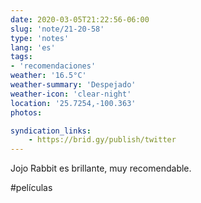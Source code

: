```yaml
---
date: 2020-03-05T21:22:56-06:00
slug: 'note/21-20-58'
type: 'notes'
lang: 'es'
tags:
- 'recomendaciones'
weather: '16.5°C'
weather-summary: 'Despejado'
weather-icon: 'clear-night'
location: '25.7254,-100.363'
photos:

syndication_links:
    - https://brid.gy/publish/twitter
---
```

Jojo Rabbit es brillante, muy recomendable. 

 #películas